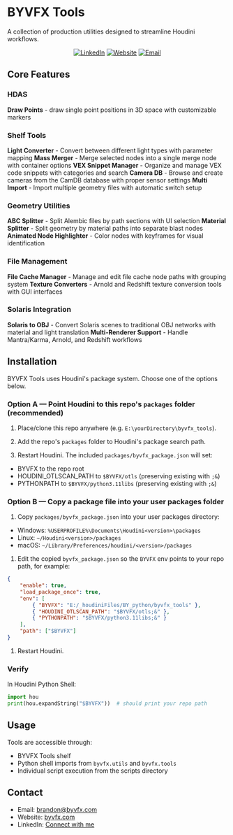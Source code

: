 # BYVFX Tools

A collection of production utilities designed to streamline Houdini workflows.

<div align="center">

[![LinkedIn](https://img.shields.io/badge/LinkedIn-Connect-blue.svg)](https://linkedin.com/brandoncyoung)
[![Website](https://img.shields.io/badge/Website-BYVFX-green.svg)](https://byvfx.com/)
[![Email](https://img.shields.io/badge/Email-Contact-red.svg)](mailto:brandon@byvfx.com)

</div>

## Core Features

### HDAS
**Draw Points** - draw single point positions in 3D space with customizable markers

### Shelf Tools

**Light Converter** - Convert between different light types with parameter mapping
**Mass Merger** - Merge selected nodes into a single merge node with container options
**VEX Snippet Manager** - Organize and manage VEX code snippets with categories and search
**Camera DB** - Browse and create cameras from the CamDB database with proper sensor settings
**Multi Import** - Import multiple geometry files with automatic switch setup

### Geometry Utilities

**ABC Splitter** - Split Alembic files by path sections with UI selection
**Material Splitter** - Split geometry by material paths into separate blast nodes
**Animated Node Highlighter** - Color nodes with keyframes for visual identification

### File Management

**File Cache Manager** - Manage and edit file cache node paths with grouping system
**Texture Converters** - Arnold and Redshift texture conversion tools with GUI interfaces

### Solaris Integration

**Solaris to OBJ** - Convert Solaris scenes to traditional OBJ networks with material and light translation
**Multi-Renderer Support** - Handle Mantra/Karma, Arnold, and Redshift workflows

## Installation

BYVFX Tools uses Houdini's package system. Choose one of the options below.

### Option A — Point Houdini to this repo's `packages` folder (recommended)

1) Place/clone this repo anywhere (e.g. `E:\yourDirectory\byvfx_tools`).

2) Add the repo's `packages` folder to Houdini's package search path.

3) Restart Houdini. The included `packages/byvfx_package.json` will set:

- BYVFX to the repo root
- HOUDINI_OTLSCAN_PATH to `$BYVFX/otls` (preserving existing with `;&`)
- PYTHONPATH to `$BYVFX/python3.11libs` (preserving existing with `;&`)

### Option B — Copy a package file into your user packages folder

1) Copy `packages/byvfx_package.json` into your user packages directory:

- Windows: `%USERPROFILE%\Documents\Houdini<version>\packages`
- Linux: `~/Houdini<version>/packages`
- macOS: `~/Library/Preferences/houdini/<version>/packages`

1) Edit the copied `byvfx_package.json` so the `BYVFX` env points to your repo path, for example:

```json
{
	"enable": true,
	"load_package_once": true,
	"env": [
		{ "BYVFX": "E:/_houdiniFiles/BY_python/byvfx_tools" },
		{ "HOUDINI_OTLSCAN_PATH": "$BYVFX/otls;&" },
		{ "PYTHONPATH": "$BYVFX/python3.11libs;&" }
	],
	"path": ["$BYVFX"]
}
```

1) Restart Houdini.

### Verify

In Houdini Python Shell:

```python
import hou
print(hou.expandString("$BYVFX"))  # should print your repo path
```

## Usage

Tools are accessible through:

- BYVFX Tools shelf
- Python shell imports from `byvfx.utils` and `byvfx.tools`
- Individual script execution from the scripts directory

## Contact

- Email: [brandon@byvfx.com](mailto:brandon@byvfx.com)
- Website: [byvfx.com](https://byvfx.com)
- LinkedIn: [Connect with me](https://linkedin.com/brandoncyoung)
